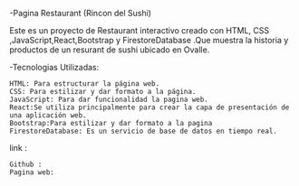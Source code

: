 -Pagina Restaurant (Rincon del Sushi)

Este es un proyecto de Restaurant interactivo creado con HTML, CSS ,JavaScript,React,Bootstrap y FirestoreDatabase
.Que muestra la historia y productos de un resurant de sushi ubicado en Ovalle.

-Tecnologias Utilizadas:

    HTML: Para estructurar la página web.
    CSS: Para estilizar y dar formato a la página.
    JavaScript: Para dar funcionalidad la pagina web.
    React:Se utiliza principalmente para crear la capa de presentación de una aplicación web.
    Bootstrap:Para estilizar y dar formato a la pagina 
    FirestoreDatabase: Es un servicio de base de datos en tiempo real.
link :

    Github : 
    Pagina web: 
